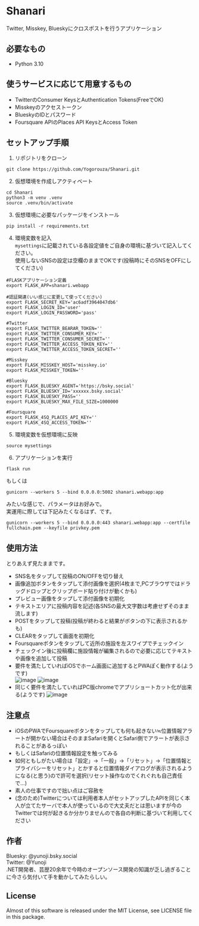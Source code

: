 # Shanari

Twitter, Misskey, Blueskyにクロスポストを行うアプリケーション

## 必要なもの

- Python 3.10

## 使うサービスに応じて用意するもの

- TwitterのConsumer KeysとAuthentication Tokens(FreeでOK)
- Misskeyのアクセストークン
- BlueskyのIDとパスワード
- Foursquare APIのPlaces API KeysとAccess Token

## セットアップ手順

1. リポジトリをクローン
```
git clone https://github.com/Yogorouza/Shanari.git
```

2. 仮想環境を作成しアクティベート
```
cd Shanari
python3 -m venv .venv
source .venv/bin/activate
```

3. 仮想環境に必要なパッケージをインストール
```
pip install -r requirements.txt
```

4. 環境変数を記入  
`mysettings`に記載されている各設定値をご自身の環境に基づいて記入してください。  
使用しないSNSの設定は空欄のままでOKです(投稿時にそのSNSをOFFにしてください)
```
#FLASKアプリケーション定義
export FLASK_APP=shanari.webapp

#認証関連(いい感じに変更して使ってください)
export FLASK_SECRET_KEY='ac6adf3964047db6'
export FLASK_LOGIN_ID='user'
export FLASK_LOGIN_PASSWORD='pass'

#Twitter
export FLASK_TWITTER_BEARAR_TOKEN=''
export FLASK_TWITTER_CONSUMER_KEY=''
export FLASK_TWITTER_CONSUMER_SECRET=''
export FLASK_TWITTER_ACCESS_TOKEN_KEY=''
export FLASK_TWITTER_ACCESS_TOKEN_SECRET=''

#Misskey
export FLASK_MISSKEY_HOST='misskey.io'
export FLASK_MISSKEY_TOKEN=''

#Bluesky
export FLASK_BLUESKY_AGENT='https://bsky.social'
export FLASK_BLUESKY_ID='xxxxxx.bsky.social'
export FLASK_BLUESKY_PASS=''
export FLASK_BLUESKY_MAX_FILE_SIZE=1000000

#Foursquare
export FLASK_4SQ_PLACES_API_KEY=''
export FLASK_4SQ_ACCESS_TOKEN=''
```

5. 環境変数を仮想環境に反映
```
source mysettings
```

6. アプリケーションを実行
```
flask run
```
もしくは  
```
gunicorn --workers 5 --bind 0.0.0.0:5002 shanari.webapp:app
```
みたいな感じで、パラメータはお好みで。  
実運用に際しては下記みたくなるはず、です。  
```
gunicorn --workers 5 --bind 0.0.0.0:443 shanari.webapp:app --certfile fullchain.pem --keyfile privkey.pem
```

## 使用方法
とりあえず見たままです。  
- SNS名をタップして投稿のON/OFFを切り替え  
- 画像追加ボタンをタップして添付画像を選択(4枚まで,PCブラウザではドラッグドロップとクリップボード貼り付けが動くかも)  
- プレビュー画像をタップして添付画像を初期化  
- テキストエリアに投稿内容を記述(各SNSの最大文字数は考慮せずそのまま流します)  
- POSTをタップして投稿(投稿が終わると結果がボタンの下に表示されるかも)  
- CLEARをタップして画面を初期化  
- Foursquareボタンをタップして近所の施設を左スワイプでチェックイン
- チェックイン後に投稿欄に施設情報が編集されるので必要に応じてテキストや画像を追加して投稿
- 要件を満たしていればiOSでホーム画面に追加するとPWAぽく動作する(ようです)  
![image](https://github.com/Yogorouza/Shanari/assets/31218595/b1c28dd8-e2b6-48d2-8cc9-326d2c4d57fd)
![image](https://github.com/Yogorouza/Shanari/assets/31218595/fb2d8a52-a0d7-4361-b137-c9d602a98500)
- 同じく要件を満たしていればPC版chromeでアプリショートカット化が出来る(ようです)
![image](https://github.com/Yogorouza/Shanari/assets/31218595/b4154764-662d-48d6-aba7-703342226611)

## 注意点
- iOSのPWAでFoursquareボタンをタップしても何も起きない≒位置情報アラートが開かない場合はそのままSafariを開くとSafari側でアラートが表示されることがあるっぽい
- もしくはSafariの位置情報設定を触ってみる
- 如何ともしがたい場合は「設定」->「一般」->「リセット」->「位置情報とプライバシーをリセット」とかすると位置情報ダイアログが表示されるようになる(と思う)ので許可を選択(リセット操作なのでくれぐれも自己責任で…)
- 素人の仕事ですので拙い点はご容赦を
- (念のため)Twitterについては利用者本人がセットアップしたAPIを同じく本人が立てたサーバで本人が使っているので大丈夫だとは思いますが今のTwitterでは何が起きるか分かりませんので各自の判断に基づいて利用してください

## 作者
Bluesky: @yunoji.bsky.social  
Twitter: @Yunoji  
.NET開発者、芸歴20余年で今時のオープンソース開発の知識が乏し過ぎることに今さら気付いて手を動かしてみたらしい。  

## License
Almost of this software is released under the MIT License, see LICENSE file in this package.  
